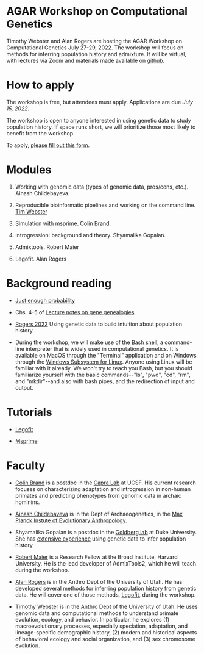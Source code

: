 # AGAR Workshop on Computational Genetics

Timothy Webster and Alan Rogers are hosting the AGAR Workshop on
Computational Genetics July 27-29, 2022. The workshop will focus on
methods for inferring population history and admixture. It will be
virtual, with lectures via Zoom and materials made available on
[github](https://github.com/alanrogers/agar22.git).

# How to apply

The workshop is free, but attendees must apply. Applications are due
*July 15, 2022*.

The workshop is open to anyone interested in using genetic data to
study population history. If space runs short, we will prioritize those
most likely to benefit from the workshop.

To apply, [please fill out this form](https://forms.gle/MoyVS7JsWc94SsSj9).

# Modules

1. Working with genomic data (types of genomic data, pros/cons, etc.).
Ainash Childebayeva.
<!--Invitations: Ainash Childebayeva.-->

2. Reproducible bioinformatic pipelines and working on the command
   line. [Tim Webster](https://www.websterlab.org/)

3. Simulation with msprime. Colin Brand.

4. Introgression: background and theory. Shyamalika Gopalan.

5. Admixtools. Robert Maier

6. Legofit. Alan Rogers

# Background reading

* [Just enough probability](http://content.csbs.utah.edu/~rogers/pubs/Rogers-JEP.pdf)

* Chs. 4-5 of [Lecture notes on gene genealogies](ggeneal.pdf)

* [Rogers 2022](https://arxiv.org/abs/2201.02668) Using genetic data
    to build intuition about population history.

* During the workshop, we will make use of the
[Bash shell](https://www.gnu.org/software/bash/manual), a command-line
interpreter that is widely used in computational genetics. It is
available on MacOS through the "Terminal" application and on Windows
through the
[Windows Subsystem for Linux](https://docs.microsoft.com/en-us/windows/wsl/install). Anyone
using Linux will be familiar with it already.  We won't try to teach
you Bash, but you should familiarize yourself with the basic
commands--"ls", "pwd", "cd", "rm", and "mkdir"--and also with bash
pipes, and the redirection of input and output.

# Tutorials

* [Legofit](legofit/legotut.pdf)

* [Msprime](msprime/msptut.pdf)

# Faculty

* [Colin Brand](https://colinmbrand.weebly.com) is a postdoc in the
  [Capra Lab](https://http://www.capralab.org) at UCSF. His current
  research focuses on characterizing adaptation and introgression in non-human
  primates and predicting phenotypes from genomic data in archaic hominins.

* [Ainash Childebayeva](https://sph.umich.edu/stories/2020posts/ainash-childebayeva.html)
  is in the Dept of Archaeogenetics, in the
  [Max Planck Instute of Evolutionary Anthropology](https://pure.mpg.de/cone/persons/resource/persons242932).

* Shyamalika Gopalan is a postdoc in the
  [Goldberg lab](https://www.goldberglab.org/people) at Duke
  University. She has
  [extensive experience](https://scholar.google.com/citations?user=mZhqPRMAAAAJ&hl=en)
  using genetic data to infer population history.

* [Robert Maier](https://heb.fas.harvard.edu/people/robert-maier) is a
  Research Fellow at the Broad Institute, Harvard University. He is
  the lead developer of AdmixTools2, which he will teach during the
  workshop. 

* [Alan Rogers](https://anthro.utah.edu/profile.php?unid=u0028949) is
  in the Anthro Dept of the University of Utah. He has developed
  several methods for inferring population history from genetic
  data. He will cover one of those methods,
  [Legofit](https://alanrogers.github.io/legofit/html/index.html),
  during the workshop.

* [Timothy Webster](https://faculty.utah.edu/u6023206-TIM_WEBSTER/hm/index.hml)
  is in the Anthro Dept of the University of Utah. He uses genomic
  data and computational methods to understand primate evolution,
  ecology, and behavior. In particular, he explores (1)
  macroevolutionary processes, especially speciation, adaptation, and
  lineage-specific demographic history, (2) modern and historical
  aspects of behavioral ecology and social organization, and (3) sex
  chromosome evolution.

